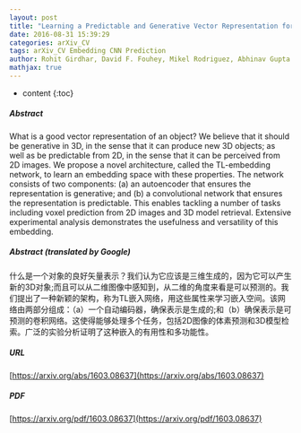 ```yaml
---
layout: post
title: "Learning a Predictable and Generative Vector Representation for Objects"
date: 2016-08-31 15:39:29
categories: arXiv_CV
tags: arXiv_CV Embedding CNN Prediction
author: Rohit Girdhar, David F. Fouhey, Mikel Rodriguez, Abhinav Gupta
mathjax: true
---
```


* content
{:toc}

##### Abstract
What is a good vector representation of an object? We believe that it should be generative in 3D, in the sense that it can produce new 3D objects; as well as be predictable from 2D, in the sense that it can be perceived from 2D images. We propose a novel architecture, called the TL-embedding network, to learn an embedding space with these properties. The network consists of two components: (a) an autoencoder that ensures the representation is generative; and (b) a convolutional network that ensures the representation is predictable. This enables tackling a number of tasks including voxel prediction from 2D images and 3D model retrieval. Extensive experimental analysis demonstrates the usefulness and versatility of this embedding.

##### Abstract (translated by Google)
什么是一个对象的良好矢量表示？我们认为它应该是三维生成的，因为它可以产生新的3D对象;而且可以从二维图像中感知到，从二维的角度来看是可以预测的。我们提出了一种新颖的架构，称为TL嵌入网络，用这些属性来学习嵌入空间。该网络由两部分组成：（a）一个自动编码器，确保表示是生成的;和（b）确保表示是可预测的卷积网络。这使得能够处理多个任务，包括2D图像的体素预测和3D模型检索。广泛的实验分析证明了这种嵌入的有用性和多功能性。

##### URL
[https://arxiv.org/abs/1603.08637](https://arxiv.org/abs/1603.08637)

##### PDF
[https://arxiv.org/pdf/1603.08637](https://arxiv.org/pdf/1603.08637)

